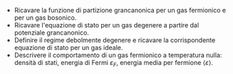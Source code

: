 - Ricavare la funzione di partizione grancanonica per un gas fermionico e per un gas bosonico.
- Ricavare l'equazione di stato per un gas degenere a partire dal potenziale grancanonico.
- Definire il regime debolmente degenere e ricavare la corrispondente equazione di stato per un gas ideale.
- Descrivere il comportamento di un gas fermionico a temperatura nulla: densità di stati, energia di Fermi $\varepsilon_F$, energia media per fermione $\langle\varepsilon\rangle$.

